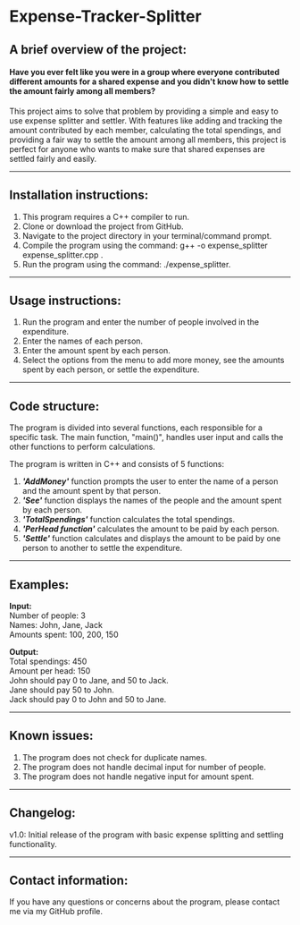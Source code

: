 # Expense-Tracker-Splitter

## A brief overview of the project:

#### Have you ever felt like you were in a group where everyone contributed different amounts for a shared expense and you didn't know how to settle the amount fairly among all members? <br> 
This project aims to solve that problem by providing a simple and easy to use expense splitter and settler. With features like adding and tracking the amount contributed by each member, calculating the total spendings, and providing a fair way to settle the amount among all members, this project is perfect for anyone who wants to make sure that shared expenses are settled fairly and easily.

-----------------------------------------------------------------------------------------------------------------------------------------------------------------------
## Installation instructions:

1. This program requires a C++ compiler to run.<br>
2. Clone or download the project from GitHub.<br>
3. Navigate to the project directory in your terminal/command prompt.<br>
4. Compile the program using the command: g++ -o expense_splitter expense_splitter.cpp .<br>
5. Run the program using the command: ./expense_splitter. <br>

-----------------------------------------------------------------------------------------------------------------------------------------------------------------------
## Usage instructions:

1. Run the program and enter the number of people involved in the expenditure.<br>
2. Enter the names of each person.<br>
3. Enter the amount spent by each person.<br>
4. Select the options from the menu to add more money, see the amounts spent by each person, or settle the expenditure.<br>

-----------------------------------------------------------------------------------------------------------------------------------------------------------------------
## Code structure:

The program is divided into several functions, each responsible for a specific task. The main function, "main()", handles user input and calls the other functions to perform calculations. <br> 

The program is written in C++ and consists of 5 functions:<br> 

1. ***'AddMoney'*** function prompts the user to enter the name of a person and the amount spent by that person.<br>
2. ***'See'*** function displays the names of the people and the amount spent by each person.<br>
3. ***'TotalSpendings'*** function calculates the total spendings.<br>
4. ***'PerHead function'*** calculates the amount to be paid by each person.<br>
5. ***'Settle'*** function calculates and displays the amount to be paid by one person to another to settle the expenditure.<br>

-----------------------------------------------------------------------------------------------------------------------------------------------------------------------
## Examples:

**Input:** <br>
Number of people: 3 <br>
Names: John, Jane, Jack <br>
Amounts spent: 100, 200, 150 <br>

**Output:** <br>
Total spendings: 450 <br>
Amount per head: 150 <br>
John should pay 0 to Jane, and 50 to Jack. <br>
Jane should pay 50 to John. <br>
Jack should pay 0 to John and 50 to Jane. <br>

-----------------------------------------------------------------------------------------------------------------------------------------------------------------------
## Known issues:

1. The program does not check for duplicate names. <br>
2. The program does not handle decimal input for number of people. <br>
3. The program does not handle negative input for amount spent. <br>

-----------------------------------------------------------------------------------------------------------------------------------------------------------------------
## Changelog:

v1.0: Initial release of the program with basic expense splitting and settling functionality. <br>

-----------------------------------------------------------------------------------------------------------------------------------------------------------------------
## Contact information:

If you have any questions or concerns about the program, please contact me via my GitHub profile. <br>
